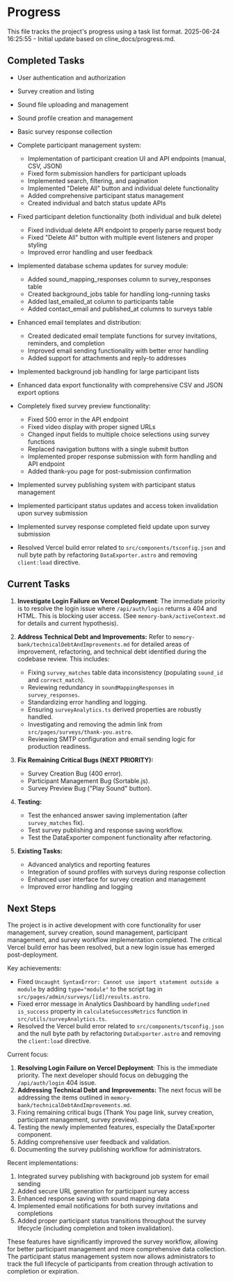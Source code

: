 # Progress

This file tracks the project's progress using a task list format.
2025-06-24 16:25:55 - Initial update based on cline_docs/progress.md.

## Completed Tasks

- User authentication and authorization
- Survey creation and listing
- Sound file uploading and management
- Sound profile creation and management
- Basic survey response collection
- Complete participant management system:
  - Implementation of participant creation UI and API endpoints (manual, CSV, JSON)
  - Fixed form submission handlers for participant uploads
  - Implemented search, filtering, and pagination
  - Implemented "Delete All" button and individual delete functionality
  - Added comprehensive participant status management
  - Created individual and batch status update APIs
- Fixed participant deletion functionality (both individual and bulk delete)
  - Fixed individual delete API endpoint to properly parse request body
  - Fixed "Delete All" button with multiple event listeners and proper styling
  - Improved error handling and user feedback
- Implemented database schema updates for survey module:
  - Added sound_mapping_responses column to survey_responses table
  - Created background_jobs table for handling long-running tasks
  - Added last_emailed_at column to participants table
  - Added contact_email and published_at columns to surveys table
- Enhanced email templates and distribution:
  - Created dedicated email template functions for survey invitations, reminders, and completion
  - Improved email sending functionality with better error handling
  - Added support for attachments and reply-to addresses
- Implemented background job handling for large participant lists
- Enhanced data export functionality with comprehensive CSV and JSON export options
- Completely fixed survey preview functionality:
  - Fixed 500 error in the API endpoint
  - Fixed video display with proper signed URLs
  - Changed input fields to multiple choice selections using survey functions
  - Replaced navigation buttons with a single submit button
  - Implemented proper response submission with form handling and API endpoint
  - Added thank-you page for post-submission confirmation
- Implemented survey publishing system with participant status management
- Implemented participant status updates and access token invalidation upon survey submission
- Implemented survey response completed field update upon survey submission

- Resolved Vercel build error related to `src/components/tsconfig.json` and null byte path by refactoring `DataExporter.astro` and removing `client:load` directive.

## Current Tasks

1.  **Investigate Login Failure on Vercel Deployment**: The immediate priority is to resolve the login issue where `/api/auth/login` returns a 404 and HTML. This is blocking user access. (See `memory-bank/activeContext.md` for details and current hypothesis).

2.  **Address Technical Debt and Improvements:** Refer to `memory-bank/technicalDebtAndImprovements.md` for detailed areas of improvement, refactoring, and technical debt identified during the codebase review. This includes:
    *   Fixing `survey_matches` table data inconsistency (populating `sound_id` and `correct_match`).
    *   Reviewing redundancy in `soundMappingResponses` in `survey_responses`.
    *   Standardizing error handling and logging.
    *   Ensuring `surveyAnalytics.ts` derived properties are robustly handled.
    *   Investigating and removing the admin link from `src/pages/surveys/thank-you.astro`.
    *   Reviewing SMTP configuration and email sending logic for production readiness.

3.  **Fix Remaining Critical Bugs (NEXT PRIORITY):**
    *   Survey Creation Bug (400 error).
    *   Participant Management Bug (Sortable.js).
    *   Survey Preview Bug ("Play Sound" button).

4.  **Testing:**
    *   Test the enhanced answer saving implementation (after `survey_matches` fix).
    *   Test survey publishing and response saving workflow.
    *   Test the DataExporter component functionality after refactoring.

5.  **Existing Tasks:**
    *   Advanced analytics and reporting features
    *   Integration of sound profiles with surveys during response collection
    *   Enhanced user interface for survey creation and management
    *   Improved error handling and logging

## Next Steps

The project is in active development with core functionality for user management, survey creation, sound management, participant management, and survey workflow implementation completed. The critical Vercel build error has been resolved, but a new login issue has emerged post-deployment.

Key achievements:
- Fixed `Uncaught SyntaxError: Cannot use import statement outside a module` by adding `type="module"` to the script tag in `src/pages/admin/surveys/[id]/results.astro`.
- Fixed error message in Analytics Dashboard by handling `undefined` `is_success` property in `calculateSuccessMetrics` function in `src/utils/surveyAnalytics.ts`.
- Resolved the Vercel build error related to `src/components/tsconfig.json` and the null byte path by refactoring `DataExporter.astro` and removing the `client:load` directive.

Current focus:
1.  **Resolving Login Failure on Vercel Deployment**: This is the immediate priority. The next developer should focus on debugging the `/api/auth/login` 404 issue.
2.  **Addressing Technical Debt and Improvements:** The next focus will be addressing the items outlined in `memory-bank/technicalDebtAndImprovements.md`.
3.  Fixing remaining critical bugs (Thank You page link, survey creation, participant management, survey preview).
4.  Testing the newly implemented features, especially the DataExporter component.
5.  Adding comprehensive user feedback and validation.
6.  Documenting the survey publishing workflow for administrators.

Recent implementations:
1. Integrated survey publishing with background job system for email sending
2. Added secure URL generation for participant survey access
3. Enhanced response saving with sound mapping data
4. Implemented email notifications for both survey invitations and completions
5. Added proper participant status transitions throughout the survey lifecycle (including completion and token invalidation).

These features have significantly improved the survey workflow, allowing for better participant management and more comprehensive data collection. The participant status management system now allows administrators to track the full lifecycle of participants from creation through activation to completion or expiration.